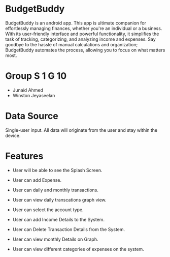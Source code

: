# BudgetBuddy
BudgetBuddy is an android app. This app is ultimate companion for effortlessly managing finances, whether you're an individual or a business. With its user-friendly interface and powerful functionality, it simplifies the task of tracking, categorizing, and analyzing income and expenses. Say goodbye to the hassle of manual calculations and organization; BudgetBuddy automates the process, allowing you to focus on what matters most. 

# Group S 1 G 10
- Junaid Ahmed
- Winston Jeyaseelan

# Data Source
Single-user input. All data will originate from the user and stay within the device.

# Features
- User will be able to see the Splash Screen.
- User can add Expense.
- User can daily and monthly transactions.
- User can view daily transcations graph view.
- User can select the account type.

- User can add Income Details to the System.
- User can Delete Transaction Details from the System.
- User can view monthly Details on Graph.
- User can view different categories of expenses on the system.
